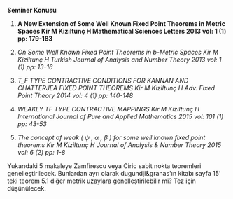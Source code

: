 __Seminer Konusu__

1. **A New Extension of Some Well Known Fixed Point Theorems in Metric Spaces
Kir M Kiziltunç H
Mathematical Sciences Letters
2013 vol: 1 (1) pp: 179-183**

2. *On Some Well Known Fixed Point Theorems in b-Metric Spaces
Kir M Kiziltunç H
Turkish Journal of Analysis and Number Theory
2013 vol: 1 (1) pp: 13-16*

3. *T_F TYPE CONTRACTIVE CONDITIONS FOR KANNAN AND CHATTERJEA FIXED POINT THEOREMS
Kir M Kiziltunç H
Adv. Fixed Point Theory
2014 vol: 4 (1) pp: 140-148*

4. *WEAKLY TF TYPE CONTRACTIVE MAPPINGS
Kir M Kiziltunç H
International Journal of Pure and Applied Mathematics
2015 vol: 101 (1) pp: 43-53*

5. *The concept of weak ( ψ , α , β ) for some well known fixed point theorems
Kir M Kiziltunç H
Journal of Analysis & Number Theory
2015 vol: 6 (2) pp: 1-8*

Yukarıdaki 5 makaleye Zamfirescu veya Ciric sabit nokta teoremleri genelleştirilecek.
Bunlardan ayrı olarak dugundji&granas'ın kitabı sayfa 15' teki teorem 5.1 diğer metrik uzaylara genelleştirilebilir mi? Tez için düşünülecek.
